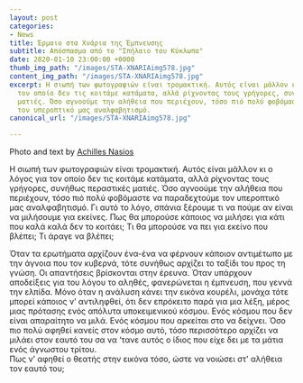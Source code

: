 ```yaml
---
layout: post
categories:
- News
title: Έρμαιο στα Χνάρια της Έμπνευσης
subtitle: Απόσπασμα από το "Σπήλαιο του Κύκλωπα"
date: 2020-01-10 23:00:00 +0000
thumb_img_path: "/images/STA-XNARIAimg578.jpg"
content_img_path: "/images/STA-XNARIAimg578.jpg"
excerpt: Η σιωπή των φωτογραφιών είναι τρομακτική. Αυτός είναι μάλλον κι ο λόγος για
  τον οποίο δεν τις κοιτάμε κατάματα, αλλά ρίχνοντας τους γρήγορες, συνήθως περαστικές
  ματιές. Όσο αγνοούμε την αλήθεια που περιέχουν, τόσο πιό πολύ φοβόμαστε να παραδεχτούμε
  τον υπεροπτικό μας αναλφαβητισμό.
canonical_url: "/images/STA-XNARIAimg578.jpg"

---
```

Photo and text by <a href="https://anikon.org/" target="blank">Achilles Nasios</a>

Η σιωπή των φωτογραφιών είναι τρομακτική. Αυτός είναι μάλλον κι ο λόγος για τον οποίο δεν τις κοιτάμε κατάματα, αλλά ρίχνοντας τους γρήγορες, συνήθως περαστικές ματιές. Όσο αγνοούμε την αλήθεια που περιέχουν, τόσο πιό πολύ φοβόμαστε να παραδεχτούμε τον υπεροπτικό μας αναλφαβητισμό. Γι αυτό το λόγο, σπάνια ξέρουμε τι να πούμε αν είναι να μιλήσουμε για εκείνες. Πως θα μπορούσε κάποιος να μιλήσει για κάτι που καλά καλά δεν το κοιτάει; Τι θα μπορούσε να πει για εκείνο που βλέπει; Τι άραγε να βλέπει;

Όταν τα ερωτήματα αρχίζουν ένα-ένα να φέρνουν κάποιον αντιμέτωπο με την άγνοια που τον κυβερνά, τότε συνήθως αρχίζει το ταξίδι του προς τη γνώση. Οι απαντήσεις βρίσκονται στην έρευνα. Όταν υπάρχουν αποδείξεις για του λόγου το αληθές, φανερώνεται η έμπνευση, που γεννά την ελπίδα. Μόνο όταν η ανάλυση κάνει την εικόνα κουρέλι, μονάχα τότε μπορεί κάποιος ν’ αντιληφθεί, ότι δεν επρόκειτο παρά για μια λέξη, μέρος μιας πρότασης ενός απόλυτα υποκειμενικού κόσμου. Ενός κόσμου που δεν είναι απαραίτητο να μιλά. Ενός κόσμου που αρκείται στο να δείχνει. Όσο πιο πολύ αφηθεί κανείς στον κόσμο αυτό, τόσο περισσότερο αρχίζει να μιλάει στον εαυτό του σα να ‘τανε αυτός ο ίδιος που είχε δει με τα μάτια ενός άγνωστου τρίτου.  
Πως ν’ αφηθεί ο θεατής στην εικόνα τόσο, ώστε να νοιώσει στ' αλήθεια τον εαυτό του;